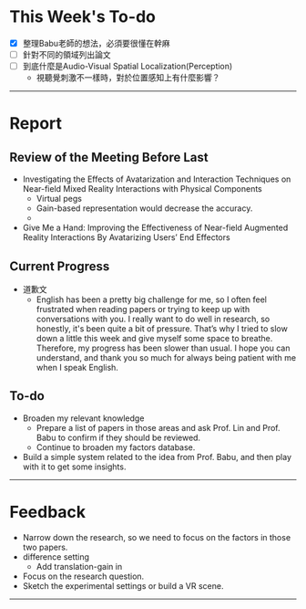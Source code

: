 # This Week's To-do
- [x] 整理Babu老師的想法，必須要很懂在幹麻
- [ ] 針對不同的領域列出論文
- [ ] 到底什麼是Audio-Visual Spatial Localization(Perception)
	- 視聽覺刺激不一樣時，對於位置感知上有什麼影響？

---
# Report
## Review of the Meeting Before Last
- Investigating the Effects of Avatarization and Interaction Techniques on Near-field Mixed Reality Interactions with Physical Components
	- Virtual pegs 
	- Gain-based representation would decrease the accuracy.
	- 
- Give Me a Hand: Improving the Effectiveness of Near-field Augmented Reality Interactions By Avatarizing Users’ End Effectors
## Current Progress
- 道歉文
	- English has been a pretty big challenge for me, so I often feel frustrated when reading papers or trying to keep up with conversations with you. I really want to do well in research, so honestly, it's been quite a bit of pressure. That’s why I tried to slow down a little this week and give myself some space to breathe. Therefore, my progress has been slower than usual. I hope you can understand, and thank you so much for always being patient with me when I speak English.
## To-do
- Broaden my relevant knowledge
	- Prepare a list of papers in those areas and ask Prof. Lin and Prof. Babu to confirm if they should be reviewed.
	- Continue to broaden my factors database.
- Build a simple system related to the idea from Prof. Babu, and then play with it to get some insights.
---
# Feedback
- Narrow down the research, so we need to focus on the factors in those two papers.
- difference setting
	- Add translation-gain in
- Focus on the research question.
- Sketch the experimental settings or build a VR scene.
---
